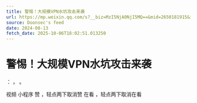 ```yaml
---
title: 警惕！大规模VPN水坑攻击来袭
url: https://mp.weixin.qq.com/s?__biz=MzI5NjA0NjI5MQ==&mid=2650181915&idx=1&sn=3dd50198c69108c066c94f952b1a5639
source: Doonsec's feed
date: 2024-08-13
fetch_date: 2025-10-06T18:02:51.013250
---
```


# 警惕！大规模VPN水坑攻击来袭

：
，
。

视频
小程序
赞
，轻点两下取消赞
在看
，轻点两下取消在看